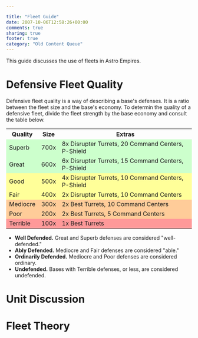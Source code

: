 ```yaml
---

title: "Fleet Guide"
date: 2007-10-06T12:58:26+00:00
comments: true
sharing: true
footer: true
category: "Old Content Queue"
---
```


This guide discusses the use of fleets in Astro Empires. 



Defensive Fleet Quality
=======================

Defensive fleet quality is a way of describing a base's defenses. It is
a ratio between the fleet size and the base's economy. To determin the
quality of a defensive fleet, divide the fleet strength by the base
economy and consult the table below.

<table>
<tr>
  <th >Quality</th>
  <th >Size</th>
  <th >Extras</th>
</tr>
<tr>
  <td bgcolor=#CCFFCC>Superb</td>
  <td bgcolor=#CCFFCC>700x</td>
  <td bgcolor=#CCFFCC>8x Disrupter Turrets, 20 Command Centers, P-Shield</td>
</tr>
<tr>
  <td bgcolor=#CCFFCC>Great</td>
  <td bgcolor=#CCFFCC>600x</td>
  <td bgcolor=#CCFFCC>6x Disrupter Turrets, 15 Command Centers, P-Shield</td>
</tr>
<tr>
  <td bgcolor=#FFFF99>Good</td>
  <td bgcolor=#FFFF99>500x</td>
  <td bgcolor=#FFFF99>4x Disrupter Turrets, 10 Command Centers, P-Shield</td>
</tr>
<tr>
  <td bgcolor=#FFFF99>Fair</td>
  <td bgcolor=#FFFF99>400x</td>
  <td bgcolor=#FFFF99>2x Disrupter Turrets, 10 Command Centers</td>
</tr>
<tr>
  <td bgcolor=#FFCC99>Mediocre</td>
  <td bgcolor=#FFCC99>300x</td>
  <td bgcolor=#FFCC99>2x Best Turrets, 10 Command Centers</td>
</tr>
<tr>
  <td bgcolor=#FFCC99>Poor</td>
  <td bgcolor=#FFCC99>200x</td>
  <td bgcolor=#FFCC99>2x Best Turrets, 5 Command Centers</td>
</tr>
<tr>
  <td bgcolor=#FF9999>Terrible</td>
  <td bgcolor=#FF9999>100x</td>
  <td bgcolor=#FF9999>1x Best Turrets</td></tr></table>

* **Well Defended.** Great and Superb defenses are considered "well-defended."
* **Ably Defended.** Mediocre and Fair defenses are considered "able."
* **Ordinarily Defended.** Mediocre and Poor defenses are considered ordinary.
* **Undefended.** Bases with Terrible defenses, or less, are considered undefended.

Unit Discussion
===============

Fleet Theory
============

